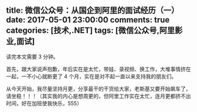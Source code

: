 title: 微信公众号：从国企到阿里的面试经历（一）
date: 2017-05-01 23:00:00
comments: true
categories: [技术,.NET]
tags: [微信公众号,阿里影业,面试]
---

读完本文需要 3 分钟。

首先，跟大家说声抱歉，年后实在是太忙，带娃、录视频、换工作，大堆事情挤在一起，一不小心就断更了 4 个月，实在是对不起一直以来支持我的朋友们。

从今天开始，我尽量坚持月更，分享最干的干货给大家，老斯基又要开始飙车了，请坐稳！！！（其实我的内心是想周更的，但阿里工作实在太忙，连月更都挤不出时间，好在加班使我快乐，555）

<!-- more --> 

<script>
  location.href = "https://mp.weixin.qq.com/s?__biz=MzIyNjE0MzU1OQ==&mid=2650101224&idx=1&sn=1fb7f3268e34d7983fb57ab2a1e0eb31&chksm=f07509c0c70280d68a91622bf445c85ed7f331cc3dccf054626cb9c863f00fcaeed2e11e91bd#rd";
</script>